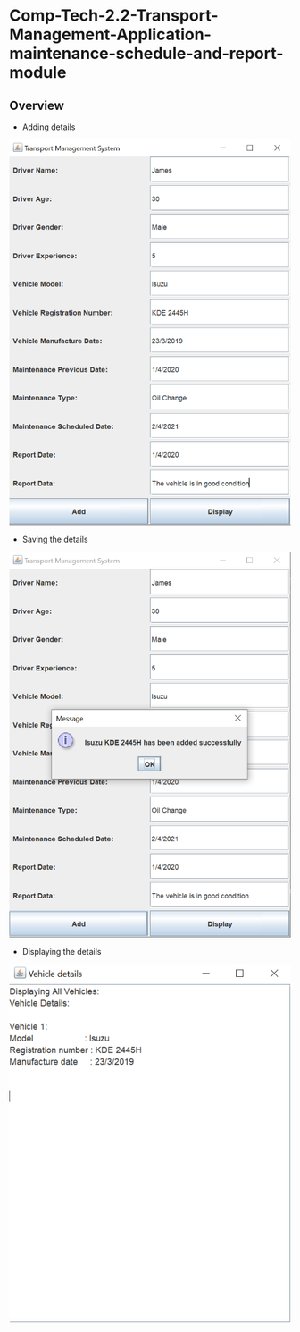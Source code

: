 # Comp-Tech-2.2-Transport-Management-Application-maintenance-schedule-and-report-module
## Overview
- Adding details
  
![image](Screenshot/Capture.PNG)

- Saving the details
  
![image](Screenshot/Capture2.PNG)

- Displaying the details
  
![image](Screenshot/Capure3.png)
